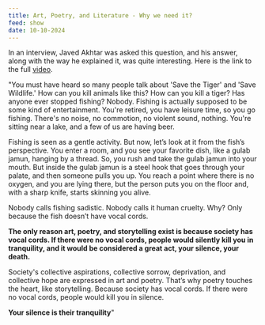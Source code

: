 ```yaml
---
title: Art, Poetry, and Literature - Why we need it?
feed: show
date: 10-10-2024
---
```


In an interview, Javed Akhtar was asked this question, and his answer, along with the way he explained it, was quite interesting. Here is the link to the full [video](https://www.youtube.com/watch?v=BACOis9ykTw).

"You must have heard so many people talk about 'Save the Tiger' and 'Save Wildlife.' How can you kill animals like this? How can you kill a tiger? Has anyone ever stopped fishing? Nobody. Fishing is actually supposed to be some kind of entertainment. You're retired, you have leisure time, so you go fishing. There's no noise, no commotion, no violent sound, nothing. You're sitting near a lake, and a few of us are having beer.

Fishing is seen as a gentle activity. But now, let’s look at it from the fish’s perspective. You enter a room, and you see your favorite dish, like a gulab jamun, hanging by a thread. So, you rush and take the gulab jamun into your mouth. But inside the gulab jamun is a steel hook that goes through your palate, and then someone pulls you up. You reach a point where there is no oxygen, and you are lying there, but the person puts you on the floor and, with a sharp knife, starts skinning you alive.

Nobody calls fishing sadistic. Nobody calls it human cruelty. Why? Only because the fish doesn’t have vocal cords. 

**The only reason art, poetry, and storytelling exist is because society has vocal cords. If there were no vocal cords, people would silently kill you in tranquility, and it would be considered a great act, your silence, your death.**

Society's collective aspirations, collective sorrow, deprivation, and collective hope are expressed in art and poetry. That’s why poetry touches the heart, like storytelling. Because society has vocal cords. If there were no vocal cords, people would kill you in silence.

**Your silence is their tranquility**"



